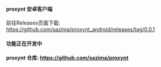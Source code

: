 ####   proxynt 安卓客户端
 
前往Releases页面下载: https://github.com/sazima/proxynt_android/releases/tag/0.0.1

####  功能正在开发中

#### proxynt 仓库: https://github.com/sazima/proxynt




